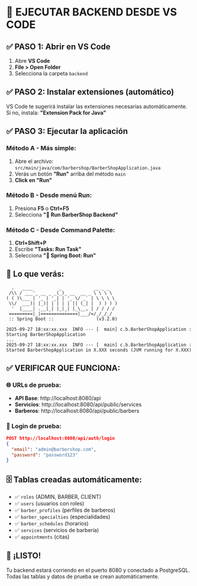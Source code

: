 # 🚀 EJECUTAR BACKEND DESDE VS CODE

## ✅ **PASO 1: Abrir en VS Code**
1. Abre **VS Code**
2. **File > Open Folder**
3. Selecciona la carpeta `backend`

## ✅ **PASO 2: Instalar extensiones (automático)**
VS Code te sugerirá instalar las extensiones necesarias automáticamente.
Si no, instala: **"Extension Pack for Java"**

## ✅ **PASO 3: Ejecutar la aplicación**

### **Método A - Más simple:**
1. Abre el archivo: `src/main/java/com/barbershop/BarberShopApplication.java`
2. Verás un botón **"Run"** arriba del método `main`
3. **Click en "Run"**

### **Método B - Desde menú Run:**
1. Presiona **F5** o **Ctrl+F5**
2. Selecciona **"🚀 Run BarberShop Backend"**

### **Método C - Desde Command Palette:**
1. **Ctrl+Shift+P**
2. Escribe **"Tasks: Run Task"**
3. Selecciona **"🚀 Spring Boot: Run"**

## 🎯 **Lo que verás:**

```
  .   ____          _            __ _ _
 /\\ / ___'_ __ _ _(_)_ __  __ _ \ \ \ \
( ( )\___ | '_ | '_| | '_ \/ _` | \ \ \ \
 \\/  ___)| |_)| | | | | || (_| |  ) ) ) )
  '  |____| .__|_| |_|_| |_\__, | / / / /
 =========|_|==============|___/=/_/_/_/
 :: Spring Boot ::                (v3.2.0)

2025-09-27 18:xx:xx.xxx  INFO --- [  main] c.b.BarberShopApplication : Starting BarberShopApplication
...
2025-09-27 18:xx:xx.xxx  INFO --- [  main] c.b.BarberShopApplication : Started BarberShopApplication in X.XXX seconds (JVM running for X.XXX)
```

## ✅ **VERIFICAR QUE FUNCIONA:**

### 🌐 URLs de prueba:
- **API Base**: http://localhost:8080/api
- **Servicios**: http://localhost:8080/api/public/services
- **Barberos**: http://localhost:8080/api/public/barbers

### 🔐 Login de prueba:
```json
POST http://localhost:8080/api/auth/login
{
  "email": "admin@barbershop.com",
  "password": "password123"
}
```

## 🗄️ **Tablas creadas automáticamente:**
- ✅ `roles` (ADMIN, BARBER, CLIENT)
- ✅ `users` (usuarios con roles)
- ✅ `barber_profiles` (perfiles de barberos)
- ✅ `barber_specialties` (especialidades)
- ✅ `barber_schedules` (horarios)
- ✅ `services` (servicios de barbería)
- ✅ `appointments` (citas)

## 🎉 **¡LISTO!**
Tu backend estará corriendo en el puerto 8080 y conectado a PostgreSQL.
Todas las tablas y datos de prueba se crean automáticamente.
